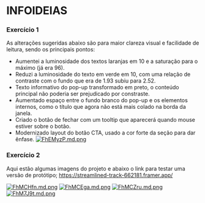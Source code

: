 # INFOIDEIAS

### Exercício 1
As alterações sugeridas abaixo são para maior clareza visual e facilidade de leitura, sendo os principais pontos:
- Aumentei a luminosidade dos textos laranjas em 10 e a saturação para o máximo (já era 96).
- Reduzi a luminosidade do texto em verde em 10, com uma relação de contraste com o fundo que era de 1.93 subiu para 2.52.
- Texto informativo do pop-up transformado em preto, o conteúdo principal não poderia ser prejudicado por constraste.
- Aumentado espaço entre o fundo branco do pop-up e os elementos internos, como o título que agora não está mais colado na borda da janela.
- Criado o botão de fechar com um tooltip que aparecerá quando mouse estiver sobre o botão.
- Modernizado layout do botão CTA, usado a cor forte da seção para dar ênfase.
[![FhEMyzP.md.png](https://iili.io/FhEMyzP.md.png)](https://freeimage.host/i/FhEMyzP)

### Exercício 2

Aqui estão algumas imagens do projeto e abaixo o link para testar uma versão de protótipo;
https://streamlined-track-662181.framer.app/

[![FhMCHfn.md.png](https://iili.io/FhMCHfn.md.png)](https://freeimage.host/i/FhMCHfn)
[![FhMCEga.md.png](https://iili.io/FhMCEga.md.png)](https://freeimage.host/i/FhMCEga)
[![FhMCZru.md.png](https://iili.io/FhMCZru.md.png)](https://freeimage.host/i/FhMCZru)
[![FhM7J9t.md.png](https://iili.io/FhM7J9t.md.png)](https://freeimage.host/i/FhM7J9t)





